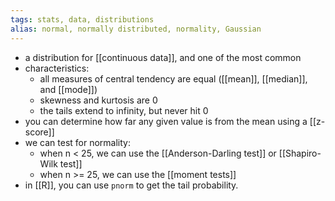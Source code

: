 ```yaml
---
tags: stats, data, distributions
alias: normal, normally distributed, normality, Gaussian
---
```


- a distribution for [[continuous data]], and one of the most common
- characteristics:
	- all measures of central tendency are equal ([[mean]], [[median]], and [[mode]])
	- skewness and kurtosis are 0
	- the tails extend to infinity, but never hit 0
- you can determine how far any given value is from the mean using a [[z-score]]
- we can test for normality:
	- when n < 25, we can use the [[Anderson-Darling test]] or [[Shapiro-Wilk test]]
	- when n >= 25, we can use the [[moment tests]]
- in [[R]], you can use `pnorm` to get the tail probability.